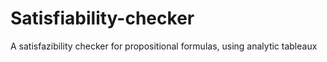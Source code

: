 # Satisfiability-checker
 A satisfazibility checker for propositional formulas, using analytic tableaux 
